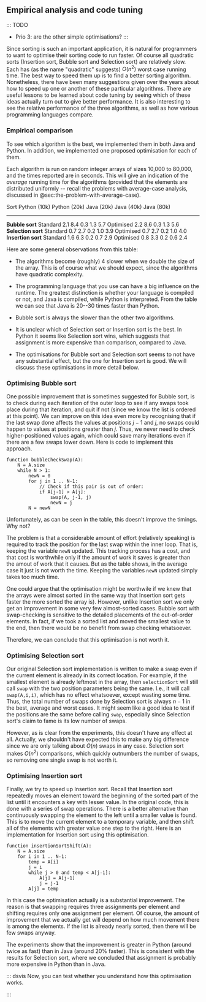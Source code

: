 
## Empirical analysis and code tuning

::: TODO
- Prio 3: are the other simple optimisations?
:::

Since sorting is such an important application, it is natural for
programmers to want to optimise their sorting code to run faster. Of
course all quadratic sorts (Insertion sort, Bubble sort and Selection
sort) are relatively slow. Each has (as the name "quadratic" suggests)
$O(n^2)$ worst case running time. The best way to speed them up is
to find a better sorting algorithm. Nonetheless, there have been many
suggestions given over the years about how to speed up one or another of
these particular algorithms. There are useful lessons to be learned
about code tuning by seeing which of these ideas actually turn out to
give better performance. It is also interesting to see the relative
performance of the three algorithms, as well as how various programming
languages compare.

### Empirical comparison

To see which algorithm is the best, we implemented them in both Java and Python.
In addition, we implemented one proposed optimisation for each of them.

Each algorithm is run on random integer arrays of sizes 10,000 to 80,000, and the times reported are in seconds.
This will give an indication of the *average* running time for the algorithms
(provided that the elements are distributed uniformly -- recall the problems with average-case analysis, discussed in @sec:the-problem-with-average-case).

Sort                   Python (10k)     Python (20k)     Java (20k)     Java (40k)     Java (80k)
-------------------- ---------------- ---------------- -------------- -------------- ---------------
**Bubble sort**
Standard                    2.1            8.4              0.3            1.3            5.7
Optimised                   2.2            8.6              0.3            1.3            5.6
**Selection sort**
Standard                    0.7            2.7              0.2            1.0            3.9
Optimised                   0.7            2.7              0.2            1.0            4.0
**Insertion sort**
Standard                    1.6            6.3              0.2            0.7            2.9
Optimised                   0.8            3.3              0.2            0.6            2.4

Here are some general observations from this table:

- The algorithms become (roughly) 4 slower when we double the size of the array.
  This is of course what we should expect, since the algorithms have quadratic complexity.

- The programming language that you use can have a big influence on the runtime.
  The greatest distinction is whether your language is compiled or not, and Java is compiled, while Python is interpreted.
  From the table we can see that Java is 20--30 times faster than Python.

- Bubble sort is always the slower than the other two algorithms.

- It is unclear which of Selection sort or Insertion sort is the best.
  In Python it seems like Selection sort wins, which suggests that assignment is more expensive than comparison, compared to Java.

- The optimisations for Bubble sort and Selection sort seems to not have any substantial effect, but the one for Insertion sort is good.
  We will discuss these optimisations in more detail below.


### Optimising Bubble sort

One possible improvement that is sometimes suggested for Bubble sort,
is to check during each iteration of the outer loop to see if
any swaps took place during that iteration, and quit if not (since we
know the list is ordered at this point). We can improve on this idea
even more by recognising that if the last swap done affects the values
at positions $j-1$ and $j$, no swaps could happen to values at positions
greater than $j$. Thus, we never need to check higher-positioned values
again, which could save many iterations even if there are a few swaps
lower down. Here is code to implement this approach.

    function bubbleCheckSwap(A):
        N = A.size
        while N > 1:
            newN = 0
            for j in 1 .. N-1:
                // Check if this pair is out of order:
                if A[j-1] > A[j]:
                    swap(A, j-1, j)
                    newN = j
            N = newN

Unfortunately, as can be seen in the table, this doesn't improve the timings. Why not?

The problem is that a considerable amount of effort
(relatively speaking) is required to track the position for the last
swap within the inner loop.
That is, keeping the variable `newN` updated.
This tracking process has a cost, and that
cost is worthwhile only if the amount of work it saves is greater than
the amout of work that it causes. But as the table shows, in
the average case it just is not worth the time.
Keeping the variables `newN` updated simply takes too much time.

One could argue that the optimisation might be worthwile if we knew that the arrays were almost sorted
(in the same way that Insertion sort gets faster the more sorted the array is).
However, unlike Insertion sort we only get an improvement in some very few almost-sorted cases.
Bubble sort with swap-checking is sensitive to the detailed placements of the
out-of-order elements. In fact, if we took a sorted list and moved the
smallest value to the end, then there would be no benefit from swap
checking whatsoever.

Therefore, we can conclude that this optimisation is not worth it.

### Optimising Selection sort

Our original Selection sort implementation is written to make a
swap even if the current element is already in its correct location.
For example, if the smallest element is already
leftmost in the array, then `selectionSort` will still call `swap`
with the two position parameters being the same.
I.e., it will call `swap(A,i,i)`, which has no effect whatsoever, except wasting some time.
Thus, the total number of swaps done by Selection
sort is always $n-1$ in the best, average and worst cases. It might seem
like a good idea to test if the positions are the same before calling
`swap`, especially since Selection sort's claim to fame is its low
number of swaps.

However, as is clear from the experiments, this doesn't have any effect at all.
Actually, we shouldn't have expected this to make any big
difference since we are only talking about $O(n)$ swaps in any case.
Selection sort makes $O(n^2)$ comparisons, which quickly outnumbers the number of swaps,
so removing one single swap is not worth it.

### Optimising Insertion sort

Finally, we try to speed up Insertion sort. Recall that Insertion
sort repeatedly moves an element toward the beginning of the sorted part
of the list until it encounters a key with lesser value. In the original
code, this is done with a series of swap operations. There is a better
alternative than continuously swapping the element to the left until a
smaller value is found. This is to move the current element to a
temporary variable, and then shift all of the elements with greater value
one step to the right. Here is an implementation for Insertion sort using this
optimisation.

    function insertionSortShift(A):
        N = A.size
        for i in 1 .. N-1:
            temp = A[i]
            j = i
            while j > 0 and temp < A[j-1]:
                A[j] = A[j-1]
                j = j-1
            A[j] = temp

In this case the optimisation actually is a substantial improvement.
The reason is that swapping requires three assignments per element and shifting requires only one assignment per element.
Of course, the amount of improvement that we actually get will depend on how much movement there is among the elements.
If the list is already nearly sorted, then there will be few swaps anyway.

The experiments show that the improvement is greater in Python (around twice as fast) than in Java (around 20% faster).
This is consistent with the results for Selection sort, where we concluded that assignment is probably more expensive in Python than in Java.

::: dsvis
Now, you can test whether you understand how this optimisation works.

<avembed id="insertionSortWithoutSwapPRO" src="Sorting/insertionSortWithoutSwapPRO.html" type="pe" name="Insertion Sort Without Swap Proficiency Exercise"/>
:::

